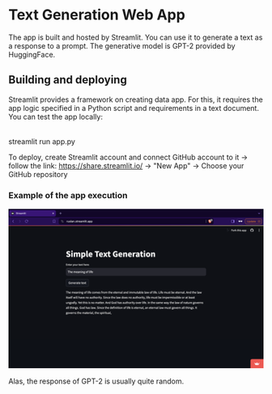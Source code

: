 # Text Generation Web App

The app is built and hosted by Streamlit. You can use it to generate a text as a response to a prompt. The generative model is GPT-2 provided by HuggingFace.

## Building and deploying
Streamlit provides a framework on creating data app. For this, it requires the app logic specified in a Python script and requirements in a text document. You can test the app locally:

######
streamlit run app.py

To deploy, create Streamlit account and connect GitHub account to it -> follow the link: https://share.streamlit.io/ -> "New App" -> Choose your GitHub repository

### Example of the app execution
![](images/example.png)

Alas, the response of GPT-2 is usually quite random.